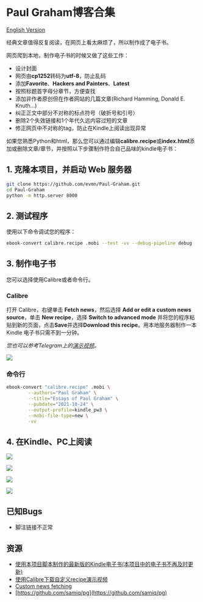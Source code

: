 # Paul Graham博客合集

[English Version](Readme.md)

经典文章值得反复阅读，在网页上看太麻烦了，所以制作成了电子书。

网页爬到本地，制作电子书的时候又做了这些工作：

 - 设计封面
 - 网页由**cp1252**转码为**utf-8**，防止乱码
 - 添加**Favorite**、**Hackers and Painters**、**Latest**
 - 按照标题首字母分章节，方便查找
 - 添加非作者原创但在作者网站的几篇文章(Richard Hamming, Donald E. Knuth...)
 - 纠正正文中部分不对称的标点符号（破折号和引号）
 - 删除2个失效链接和1个年代久远内容过短的文章
 - 修正网页中不对称的tag，防止在Kindle上阅读出现异常

如果您熟悉Python和html，那么您可以通过编辑**calibre.recipe**或**index.html**添加或删除文章/章节，并按照以下步骤制作符合自己品味的kindle电子书：

## 1. 克隆本项目，并启动 Web 服务器

```sh
git clone https://github.com/evmn/Paul-Graham.git
cd Paul-Graham
python -m http.server 8000
```

## 2. 测试程序

使用以下命令调试您的程序：

```sh
ebook-convert calibre.recipe .mobi --test -vv --debug-pipeline debug
```

## 3. 制作电子书

您可以选择使用Calibre或者命令行。

### Calibre

打开 Calibre，右键单击 **Fetch news**，然后选择 **Add or edit a custom news source**，单击 **New recipe**，选择 **Switch to advanced mode** 并将您的程序粘贴到新的页面，点击**Save**并选择**Download this recipe**。用本地服务器制作一本 Kindle 电子书只需不到一分钟。

*您也可以参考Telegram上的[演示视频](https://t.me/master_thyself/293)。*

![](images/speed.jpg)

### 命令行

```sh
ebook-convert "calibre.recipe" .mobi \
        --authors="Paul Graham" \
        --title="Essays of Paul Graham" \
        --pubdate="2021-10-24" \
        --output-profile=kindle_pw3 \
        --mobi-file-type=new \
        -vv
```

## 4. 在Kindle、PC上阅读

![](images/screanshot_1.png)

![](images/screanshot_2.png)

![](images/screenshot_3.jpg)

![](images/unlearn.jpg)

## 已知Bugs

 - 脚注链接不正常

## 资源

 - [使用本项目脚本制作的最新版的Kindle电子书(本项目中的电子书不再及时更新)](https://t.me/master_thyself/285)
 - [使用Calibre下载自定义recipe演示视频](https://t.me/master_thyself/293)
 - [Custom news fetching](https://blog.calibre-ebook.com/custom-news-fetching/)
 - [https://github.com/samiq/pg](https://github.com/samiq/pg)
